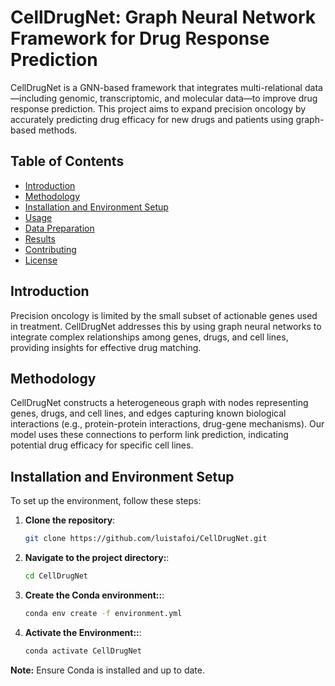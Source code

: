 # CellDrugNet: Graph Neural Network Framework for Drug Response Prediction

CellDrugNet is a GNN-based framework that integrates multi-relational data—including genomic, transcriptomic, and molecular data—to improve drug response prediction. This project aims to expand precision oncology by accurately predicting drug efficacy for new drugs and patients using graph-based methods.

## Table of Contents
- [Introduction](#introduction)
- [Methodology](#methodology)
- [Installation and Environment Setup](#installation-and-environment-setup)
- [Usage](#usage)
- [Data Preparation](#data-preparation)
- [Results](#results)
- [Contributing](#contributing)
- [License](#license)

## Introduction
Precision oncology is limited by the small subset of actionable genes used in treatment. CellDrugNet addresses this by using graph neural networks to integrate complex relationships among genes, drugs, and cell lines, providing insights for effective drug matching.

## Methodology
CellDrugNet constructs a heterogeneous graph with nodes representing genes, drugs, and cell lines, and edges capturing known biological interactions (e.g., protein-protein interactions, drug-gene mechanisms). Our model uses these connections to perform link prediction, indicating potential drug efficacy for specific cell lines.

## Installation and Environment Setup

To set up the environment, follow these steps:

1. **Clone the repository**:
   ```bash
   git clone https://github.com/luistafoi/CellDrugNet.git

2. **Navigate to the project directory:**:
   ```bash
   cd CellDrugNet

3. **Create the Conda environment::**:
   ```bash
   conda env create -f environment.yml

4. **Activate the Environment::**:
   ```bash
   conda activate CellDrugNet

**Note:** Ensure Conda is installed and up to date.

